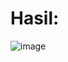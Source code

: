 # Hasil:

![image](https://github.com/user-attachments/assets/6dc2c45a-39ca-47d9-ae99-87e10f2a10d9)


